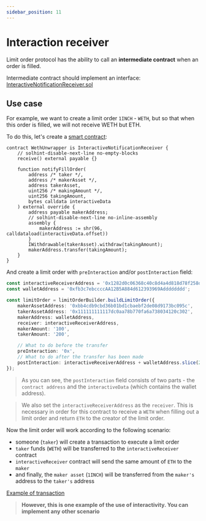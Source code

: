 ```yaml
---
sidebar_position: 11
---
```


# Interaction receiver

Limit order protocol has the ability to call an **intermediate contract** when an order is filled.

Intermediate contract should implement an interface: [InteractiveNotificationReceiver.sol](https://github.com/1inch/limit-order-protocol/blob/e39cb97bf2cabf1aecf3a1490a73cf0a51822318/contracts/interfaces/IInteractionNotificationReceiver.sol)

## Use case
For example, we want to create a limit order `1INCH` - `WETH`, but so that when this order is filled, we will not receive WETH but ETH.

To do this, let's create a [smart contract](https://etherscan.io/address/0x1282d0c06368c40c8d4a4d818d78f258d982437b#code):
```solidity
contract WethUnwrapper is InteractiveNotificationReceiver {
    // solhint-disable-next-line no-empty-blocks
    receive() external payable {}

    function notifyFillOrder(
        address /* taker */,
        address /* makerAsset */,
        address takerAsset,
        uint256 /* makingAmount */,
        uint256 takingAmount,
        bytes calldata interactiveData
    ) external override {
        address payable makerAddress;
        // solhint-disable-next-line no-inline-assembly
        assembly {
            makerAddress := shr(96, calldataload(interactiveData.offset))
        }
        IWithdrawable(takerAsset).withdraw(takingAmount);
        makerAddress.transfer(takingAmount);
    }
}
```

And create a limit order with `preInteraction` and/or `postInteraction` field:
```typescript
const interactiveReceiverAddress = '0x1282d0c06368c40c8d4a4d818d78f258d982437b';
const walletAddress = '0xfb3c7ebccccAA12B5A884d612393969Adddddddd';

const limitOrder = limitOrderBuilder.buildLimitOrder({
    makerAssetAddress: '0xbb4cdb9cbd36b01bd1cbaebf2de08d9173bc095c',
    takerAssetAddress: '0x111111111117dc0aa78b770fa6a738034120c302',
    makerAddress: walletAddress,
    receiver: interactiveReceiverAddress,
    makerAmount: '100',
    takerAmount: '200',

    // What to do before the transfer
    preInteraction: '0x',
    // What to do after the transfer has been made
    postInteraction: interactiveReceiverAddress + walletAddress.slice(2),
});
```

> As you can see, the `postInteraction` field consists of two parts - the `contract address` and the `interactiveData` (which contains the wallet address).

> We also set the `interactiveReceiverAddress` as the `receiver`.
> This is necessary in order for this contract to receive a `WETH` when filling out a limit order and return `ETH` to the creator of the limit order.

Now the limit order will work according to the following scenario:
 - someone (`taker`) will create a transaction to execute a limit order
 - `taker` funds (`WETH`) will be transferred to the `interactiveReceiver` contract
 - `interactiveReceiver` contract will send the same amount of `ETH` to the `maker`
 - and finally, the `maker asset` (`1INCH`) will be transferred from the `maker's` address to the `taker's` address

[Example of transaction](https://etherscan.io/tx/0x1fe3929fcbe62d587ee98d3cfbcb6b8c392891565a56767f0e9ed39bf387c7a5)

> **However, this is one example of the use of interactivity. You can implement any other scenario**
